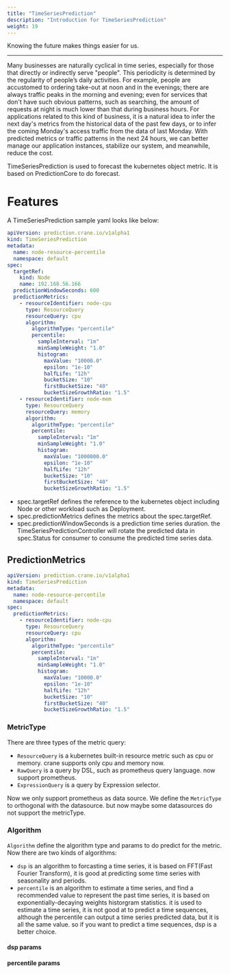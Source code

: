 ```yaml
---
title: "TimeSeriesPrediction"
description: "Introduction for TimeSeriesPrediction"
weight: 19
---
```


Knowing the future makes things easier for us.

---

Many businesses are naturally cyclical in time series, especially for those that directly or indirectly serve "people". This periodicity is determined by the regularity of people’s daily activities. For example, people are accustomed to ordering take-out at noon and in the evenings; there are always traffic peaks in the morning and evening; even for services that don't have such obvious patterns, such as searching, the amount of requests at night is much lower than that during business hours. For applications related to this kind of business, it is a natural idea to infer the next day's metrics from the historical data of the past few days, or to infer the coming Monday's access traffic from the data of last Monday. With predicted metrics or traffic patterns in the next 24 hours, we can better manage our application instances, stabilize our system, and meanwhile, reduce the cost.

TimeSeriesPrediction is used to forecast the kubernetes object metric. It is based on PredictionCore to do forecast.

# Features
A TimeSeriesPrediction sample yaml looks like below:
```yaml
apiVersion: prediction.crane.io/v1alpha1
kind: TimeSeriesPrediction
metadata:
  name: node-resource-percentile
  namespace: default
spec:
  targetRef:
    kind: Node
    name: 192.168.56.166
  predictionWindowSeconds: 600
  predictionMetrics:
    - resourceIdentifier: node-cpu
      type: ResourceQuery
      resourceQuery: cpu
      algorithm:
        algorithmType: "percentile"
        percentile:
          sampleInterval: "1m"
          minSampleWeight: "1.0"
          histogram:
            maxValue: "10000.0"
            epsilon: "1e-10"
            halfLife: "12h"
            bucketSize: "10"
            firstBucketSize: "40"
            bucketSizeGrowthRatio: "1.5"
    - resourceIdentifier: node-mem
      type: ResourceQuery
      resourceQuery: memory
      algorithm:
        algorithmType: "percentile"
        percentile:
          sampleInterval: "1m"
          minSampleWeight: "1.0"
          histogram:
            maxValue: "1000000.0"
            epsilon: "1e-10"
            halfLife: "12h"
            bucketSize: "10"
            firstBucketSize: "40"
            bucketSizeGrowthRatio: "1.5"
```

* spec.targetRef defines the reference to the kubernetes object including Node or other workload such as Deployment.
* spec.predictionMetrics defines the metrics about the spec.targetRef.
* spec.predictionWindowSeconds is a prediction time series duration. the TimeSeriesPredictionController will rotate the predicted data in spec.Status for consumer to consume the predicted time series data.

## PredictionMetrics
```yaml
apiVersion: prediction.crane.io/v1alpha1
kind: TimeSeriesPrediction
metadata:
  name: node-resource-percentile
  namespace: default
spec:
  predictionMetrics:
    - resourceIdentifier: node-cpu
      type: ResourceQuery
      resourceQuery: cpu
      algorithm:
        algorithmType: "percentile"
        percentile:
          sampleInterval: "1m"
          minSampleWeight: "1.0"
          histogram:
            maxValue: "10000.0"
            epsilon: "1e-10"
            halfLife: "12h"
            bucketSize: "10"
            firstBucketSize: "40"
            bucketSizeGrowthRatio: "1.5"
```

### MetricType

There are three types of the metric query:

 - `ResourceQuery` is a kubernetes built-in resource metric such as cpu or memory. crane supports only cpu and memory  now.
 - `RawQuery` is a query by DSL, such as prometheus query language. now support prometheus.
 - `ExpressionQuery` is a query by Expression selector. 

Now we only support prometheus as data source. We define the `MetricType` to orthogonal with the datasource. but now maybe some datasources do not support the metricType.

### Algorithm
`Algorithm` define the algorithm type and params to do predict for the metric. Now there are two kinds of algorithms:

 - `dsp` is an algorithm to forcasting a time series, it is based on FFT(Fast Fourier Transform), it is good at predicting some time series with seasonality and periods.
 - `percentile` is an algorithm to estimate a time series, and find a recommended value to represent the past time series, it is based on exponentially-decaying weights historgram statistics. it is used to estimate a time series, it is not good at to predict a time sequences, although the percentile can output a time series predicted data, but it is all the same value. so if you want to predict a time sequences, dsp is a better choice.
 

#### dsp params

#### percentile params 
